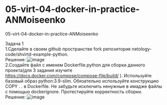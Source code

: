 # 05-virt-04-docker-in-practice-ANMoiseenko
05-virt-04-docker-in-practice-ANMoiseenko

Задача 1\
1.Сделайте в своем github пространстве fork репозитория netology-code/shvirtd-example-python.\
Решение:
![image](https://github.com/user-attachments/assets/954c3097-b5ae-4304-a1d8-f6277ce215a2)\
2.Создайте файл с именем Dockerfile.python для сборки данного проекта(для 3 задания изучите https://docs.docker.com/compose/compose-file/build/ ). Используйте базовый образ python:3.9-slim. Обязательно используйте конструкцию COPY . . в Dockerfile. Не забудьте исключить ненужные в имадже файлы с помощью dockerignore. Протестируйте корректность сборки.\
Решение:
![image](https://github.com/user-attachments/assets/7bbdfaa4-b827-435a-9ca8-f5514b9d7ec9)

